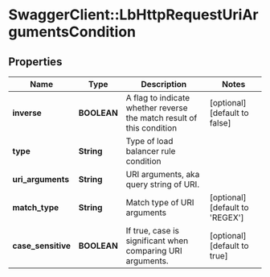 # SwaggerClient::LbHttpRequestUriArgumentsCondition

## Properties
Name | Type | Description | Notes
------------ | ------------- | ------------- | -------------
**inverse** | **BOOLEAN** | A flag to indicate whether reverse the match result of this condition | [optional] [default to false]
**type** | **String** | Type of load balancer rule condition | 
**uri_arguments** | **String** | URI arguments, aka query string of URI.  | 
**match_type** | **String** | Match type of URI arguments | [optional] [default to &#39;REGEX&#39;]
**case_sensitive** | **BOOLEAN** | If true, case is significant when comparing URI arguments.  | [optional] [default to true]


